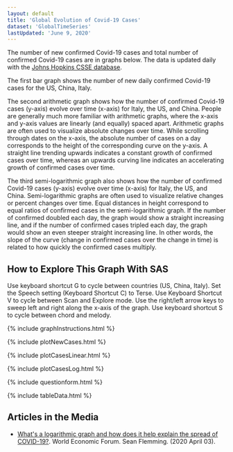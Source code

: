 ```yaml
---
layout: default
title: 'Global Evolution of Covid-19 Cases'
dataset: 'GlobalTimeSeries'
lastUpdated: 'June 9, 2020'
---
```


The number of new confirmed Covid-19 cases and total number of confirmed Covid-19 cases are in graphs below. The data is updated daily with the [Johns Hopkins CSSE database](https://github.com/CSSEGISandData/COVID-19).

The first bar graph shows the number of new daily confirmed Covid-19 cases for the US, China, Italy.

The second arithmetic graph shows how the number of confirmed Covid-19 cases (y-axis) evolve over time (x-axis) for Italy, the US, and China. People are generally much more familiar with arithmetic graphs, where the x-axis and y-axis values are linearly (and equally) spaced apart. Arithmetic graphs are often used to visualize absolute changes over time. While scrolling through dates on the x-axis, the absolute number of cases on a day corresponds to the height of the corresponding curve on the y-axis. A straight line trending upwards indicates a constant growth of confirmed cases over time, whereas an upwards curving line indicates an accelerating growth of confirmed cases over time. 

The third semi-logarithmic graph also shows how the number of confirmed Covid-19 cases (y-axis) evolve over time (x-axis) for Italy, the US, and China. Semi-logarithmic graphs are often used to visualize relative changes or percent changes over time. Equal distances in height correspond to equal ratios of confirmed cases in the semi-logarithmic graph. If the number of confirmed doubled each day, the graph would show a straight increasing line, and if the number of confirmed cases tripled each day, the graph would show an even steeper straight increasing line. In other words, the slope of the curve (change in confirmed cases over the change in time) is related to how quickly the confirmed cases multiply. 

## How to Explore This Graph With SAS
Use keyboard shortcut G to cycle between countries (US, China, Italy). Set the Speech setting (Keyboard Shortcut C) to Terse. Use Keyboard Shortcut V to cycle between Scan and Explore mode. Use the right/left arrow keys to sweep left and right along the x-axis of the graph. Use keyboard shortcut S to cycle between chord and melody. 

{% include graphInstructions.html %}

{% include plotNewCases.html %}

{% include plotCasesLinear.html %}

{% include plotCasesLog.html %}

{% include questionform.html %}

{% include tableData.html %}

## Articles in the Media

* [What's a logarithmic graph and how does it help explain the spread of COVID-19?](https://www.weforum.org/agenda/2020/04/covid-19-spread-logarithmic-graph/). World Economic Forum. Sean Flemming. (2020 April 03).







